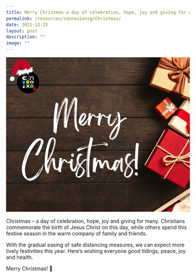 ```yaml
---
title: Merry Christmas a day of celebration, hope, joy and giving for many
permalink: /resources/connexionsg/Christmas/
date: 2022-12-25
layout: post
description: ""
image: ""
---
```

![](/images/connexionsg/2023/Merry%20Christmas%202022.jpg)

Christmas – a day of celebration, hope, joy and giving for many. Christians commemorate the birth of Jesus Christ on this day, while others spend this festive season in the warm company of family and friends.

With the gradual easing of safe distancing measures, we can expect more lively festivities this year. Here’s wishing everyone good tidings, peace, joy and health.

Merry Christmas! 🎄